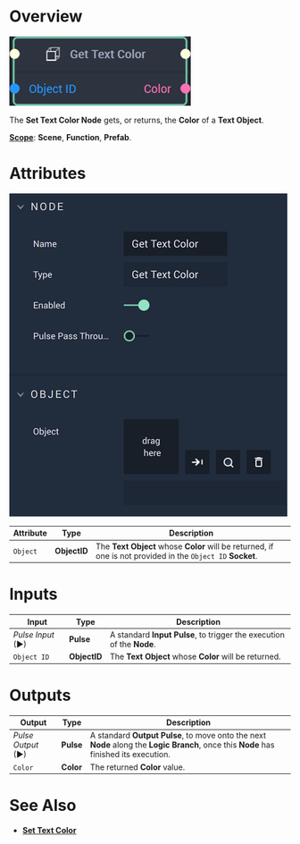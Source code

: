 # Overview

![The Get Text Color Node.](../../../.gitbook/assets/gettextcolornode20241.png)

The **Set Text Color Node** gets, or returns, the **Color** of a **Text Object**.

[**Scope**](../../overview.md#scopes): **Scene**, **Function**, **Prefab**.

# Attributes

![The Get Text Color Node Attributes.](../../../.gitbook/assets/gettextcolorattributes.png)

|Attribute|Type|Description|
|---|---|---|
|`Object`|**ObjectID**|The **Text** **Object** whose **Color** will be returned, if one is not provided in the `Object ID` **Socket**.|

# Inputs

|Input|Type|Description|
|---|---|---|
|*Pulse Input* (►)|**Pulse**|A standard **Input Pulse**, to trigger the execution of the **Node**.|
|`Object ID`|**ObjectID**|The **Text** **Object** whose **Color** will be returned.|

# Outputs

|Output|Type|Description|
|---|---|---|
|*Pulse Output* (►)|**Pulse**|A standard **Output Pulse**, to move onto the next **Node** along the **Logic Branch**, once this **Node** has finished its execution.|
|`Color`|**Color**|The returned **Color** value.|

# See Also

* [**Set Text Color**](set-text-color.md)

